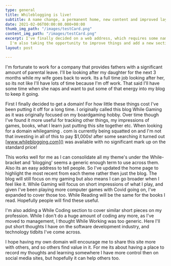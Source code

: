 ```yaml
---
type: general
title: Whileblogging is live!
subtitle: A name change, a permanent home, new content and improved layout.
date: 2021-02-06T00:00:00.000+00:00
thumb_img_path: "/images/testCard.png"
content_img_path: "/images/testCard.png"
excerpt: I've finally decided on a web address, which requires some name changes.
  I'm also taking the opportunity to improve things and add a new section/
layout: post

---
```

I'm fortunate to work for a company that provides fathers with a significant amount of parental leave. I'll be looking after my daughter for the next 3 months while my wife goes back to work. Its a full time job looking after her, so its not like I'll have lots of time because I'm off work. That said I'll have some time when she naps and want to put some of that energy into my blog to keep it going.

First I finally decided to get a domain! For how little these things cost I've been putting it off for a long time. I originally called this blog While Gaming as it was originally focused on my boardgaming hobby. Over time though I've found it more useful for tracking other things, my impressions of games, books, what I learn just putting this site together etc. When looking for a domain whilegaming . com is currently being squatted on and I'm not that investing in all of this to pay $1,000s! after some searching it turned out [www.whileblogging.com]() was available with no significant mark up on the standard price! 

This works well for me as I can consolidate all my theme's under the While- bracket and 'blogging' seems a generic enough term to use across them. Also its an easy address to tell people. So I've updated the home page to highlight the most recent from each theme rather then just the blog. The blog will still focus on my gaming but also means I can go broader when I feel like it. While Gaming will focus on short impressions of what I play, and given I've been playing more computer games with Covid going on, I've expanded to cover those too. While Reading will be the same for the books I read. Hopefully people will find these useful.

I'm also adding a While Coding section to cover similar short pieces on my profession. While I don't do a huge amount of coding any more, as I've moved to management, I thought While Working was too generic. Here I'll put short thoughts I have on the software development industry, and technology tidbits I've come across.

I hope having my own domain will encourage me to share this site more with others, and so others find value in it. For me its about having a place to record my thoughts and learning somewhere I have more control then on social media sites, but hopefully it can help others too.